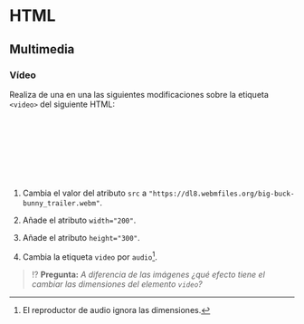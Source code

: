 # HTML
## Multimedia

### Vídeo

Realiza de una en una las siguientes modificaciones sobre la etiqueta `<video>` del siguiente HTML:

<div class="codepen" data-prefill data-height="300" data-theme-id="light" data-default-tab="html,result" data-editable="true" style="opacity:0">
<pre data-lang="html">&lt;body>
&lt;p>
Texto antes
&lt;video src="URL vídeo (absoluta o relativa)" controls>&lt;/video>
Texto después
&lt;/p>
&lt;/body>
</pre>
</div>

1. Cambia el valor del atributo `src` a `"https://dl8.webmfiles.org/big-buck-bunny_trailer.webm"`.

1. Añade el atributo `width="200"`.

1. Añade el atributo `height="300"`.

1. Cambia la etiqueta `video` por `audio`[^1].

> ⁉️ **Pregunta:** _A diferencia de las imágenes ¿qué efecto tiene el cambiar las dimensiones del elemento `video`?_

[^1]: El reproductor de audio ignora las dimensiones.